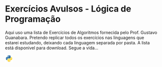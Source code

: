 # Exercícios Avulsos - Lógica de Programação
Aqui uso uma lista de Exercícios de Algoritmos fornecida pelo Prof. Gustavo Guanabara. Pretendo replicar todos os exercícios nas linguagens que estarei estudando, deixando cada linguagem separada por pasta. A lista está disponivel para download. Segue a vida...

<img height="26" alt="Python" src="https://raw.githubusercontent.com/devicons/devicon/master/icons/python/python-original.svg"> &nbsp;


